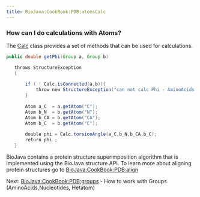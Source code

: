 ```yaml
---
title: BioJava:CookBook:PDB:atomsCalc
---
```


### How can I do calculations with Atoms?

The
[Calc](http://www.biojava.org/docs/api/org/biojava/bio/structure/Calc.html)
class provides a set of methods that can be used for calculations.

```java 
public double getPhi(Group a, Group b)

   throws StructureException  
   {  
         
       if ( ! Calc.isConnected(a,b)){  
           throw new StructureException("can not calc Phi - AminoAcids are not connected!") ;  
       }   
         
       Atom a_C  = a.getAtom("C");  
       Atom b_N  = b.getAtom("N");  
       Atom b_CA = b.getAtom("CA");  
       Atom b_C  = b.getAtom("C");  
         
       double phi = Calc.torsionAngle(a_C,b_N,b_CA,b_C);  
       return phi ;  
   }

```

BioJava contains a protein structure superimposition algorithm that is
implemented using the BioJava structure API. To learn more about
aligning protein structures go to <BioJava:CookBook:PDB:align>

Next: <BioJava:CookBook:PDB:groups> - How to work with Groups
(AminoAcids,Nucleotides, Hetatom)
